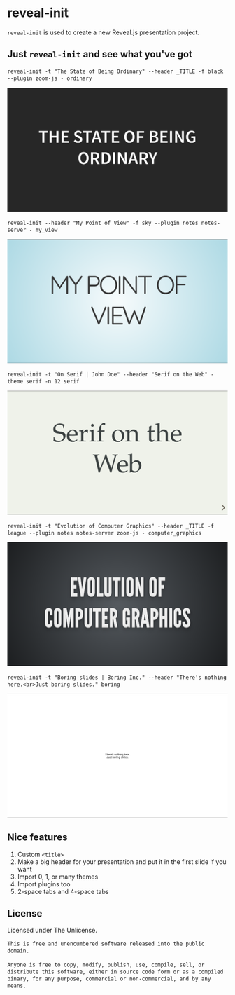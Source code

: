 # reveal-init
`reveal-init` is used to create a new Reveal.js presentation project.

## Just `reveal-init` and see what you've got

```shell
reveal-init -t "The State of Being Ordinary" --header _TITLE -f black --plugin zoom-js - ordinary
```

![](img/01.png)

```shell
reveal-init --header "My Point of View" -f sky --plugin notes notes-server - my_view
```

![](img/02.png)

```shell
reveal-init -t "On Serif | John Doe" --header "Serif on the Web" -theme serif -n 12 serif
```

![](img/03.png)

```shell
reveal-init -t "Evolution of Computer Graphics" --header _TITLE -f league --plugin notes notes-server zoom-js - computer_graphics
```

![](img/04.png)

```shell
reveal-init -t "Boring slides | Boring Inc." --header "There's nothing here.<br>Just boring slides." boring
```

![](img/05.png)

## Nice features

1. Custom `<title>`
2. Make a big header for your presentation and put it in the first slide if you
want
3. Import 0, 1, or many themes
4. Import plugins too
5. 2-space tabs and 4-space tabs

## License

Licensed under The Unlicense.

```
This is free and unencumbered software released into the public domain.

Anyone is free to copy, modify, publish, use, compile, sell, or
distribute this software, either in source code form or as a compiled
binary, for any purpose, commercial or non-commercial, and by any
means.
```
